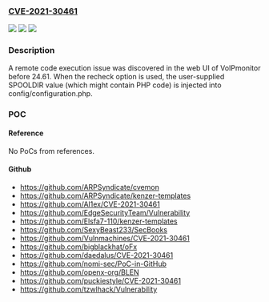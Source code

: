 ### [CVE-2021-30461](https://cve.mitre.org/cgi-bin/cvename.cgi?name=CVE-2021-30461)
![](https://img.shields.io/static/v1?label=Product&message=n%2Fa&color=blue)
![](https://img.shields.io/static/v1?label=Version&message=n%2Fa&color=blue)
![](https://img.shields.io/static/v1?label=Vulnerability&message=n%2Fa&color=brighgreen)

### Description

A remote code execution issue was discovered in the web UI of VoIPmonitor before 24.61. When the recheck option is used, the user-supplied SPOOLDIR value (which might contain PHP code) is injected into config/configuration.php.

### POC

#### Reference
No PoCs from references.

#### Github
- https://github.com/ARPSyndicate/cvemon
- https://github.com/ARPSyndicate/kenzer-templates
- https://github.com/Al1ex/CVE-2021-30461
- https://github.com/EdgeSecurityTeam/Vulnerability
- https://github.com/Elsfa7-110/kenzer-templates
- https://github.com/SexyBeast233/SecBooks
- https://github.com/Vulnmachines/CVE-2021-30461
- https://github.com/bigblackhat/oFx
- https://github.com/daedalus/CVE-2021-30461
- https://github.com/nomi-sec/PoC-in-GitHub
- https://github.com/openx-org/BLEN
- https://github.com/puckiestyle/CVE-2021-30461
- https://github.com/tzwlhack/Vulnerability

